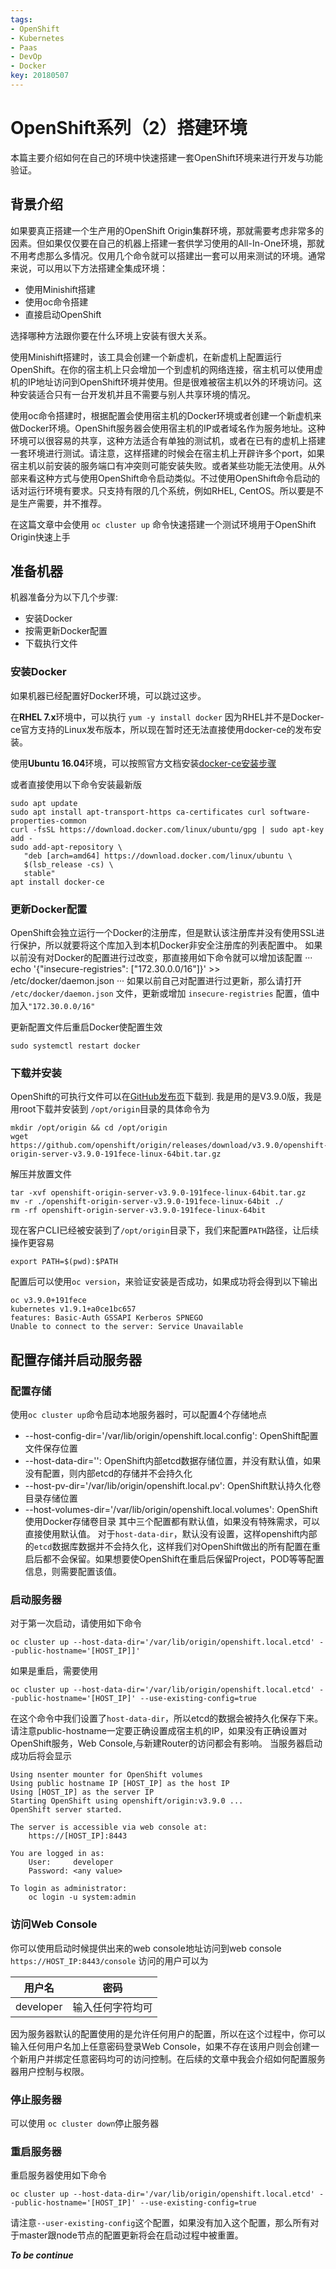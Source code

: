 ```yaml
---
tags:
- OpenShift
- Kubernetes
- Paas
- DevOp
- Docker
key: 20180507
---
```

# OpenShift系列（2）搭建环境
本篇主要介绍如何在自己的环境中快速搭建一套OpenShift环境来进行开发与功能验证。
<!--more-->

## 背景介绍
如果要真正搭建一个生产用的OpenShift Origin集群环境，那就需要考虑非常多的因素。但如果仅仅要在自己的机器上搭建一套供学习使用的All-In-One环境，那就不用考虑那么多情况。仅用几个命令就可以搭建出一套可以用来测试的环境。通常来说，可以用以下方法搭建全集成环境：

* 使用Minishift搭建
* 使用oc命令搭建
* 直接启动OpenShift

选择哪种方法跟你要在什么环境上安装有很大关系。

使用Minishift搭建时，该工具会创建一个新虚机，在新虚机上配置运行OpenShift。在你的宿主机上只会增加一个到虚机的网络连接，宿主机可以使用虚机的IP地址访问到OpenShift环境并使用。但是很难被宿主机以外的环境访问。这种安装适合只有一台开发机并且不需要与别人共享环境的情况。

使用oc命令搭建时，根据配置会使用宿主机的Docker环境或者创建一个新虚机来做Docker环境。OpenShift服务器会使用宿主机的IP或者域名作为服务地址。这种环境可以很容易的共享，这种方法适合有单独的测试机，或者在已有的虚机上搭建一套环境进行测试。请注意，这样搭建的时候会在宿主机上开辟许多个port，如果宿主机以前安装的服务端口有冲突则可能安装失败。或者某些功能无法使用。从外部来看这种方式与使用OpenShift命令启动类似。不过使用OpenShift命令启动的话对运行环境有要求。只支持有限的几个系统，例如RHEL, CentOS。所以要是不是生产需要，并不推荐。

在这篇文章中会使用 `oc cluster up` 命令快速搭建一个测试环境用于OpenShift Origin快速上手

## 准备机器
机器准备分为以下几个步骤:
* 安装Docker
* 按需更新Docker配置
* 下载执行文件

### 安装Docker
如果机器已经配置好Docker环境，可以跳过这步。

在**RHEL 7.x**环境中，可以执行 `yum -y install docker`
因为RHEL并不是Docker-ce官方支持的Linux发布版本，所以现在暂时还无法直接使用docker-ce的发布安装。

使用**Ubuntu 16.04**环境，可以按照官方文档安装[docker-ce安装步骤](https://docs.docker.com/install/linux/docker-ce/ubuntu/#set-up-the-repository)

或者直接使用以下命令安装最新版
```
sudo apt update
sudo apt install apt-transport-https ca-certificates curl software-properties-common
curl -fsSL https://download.docker.com/linux/ubuntu/gpg | sudo apt-key add -
sudo add-apt-repository \
   "deb [arch=amd64] https://download.docker.com/linux/ubuntu \
   $(lsb_release -cs) \
   stable"
apt install docker-ce
```

### 更新Docker配置
OpenShift会独立运行一个Docker的注册库，但是默认该注册库并没有使用SSL进行保护，所以就要将这个库加入到本机Docker非安全注册库的列表配置中。
如果以前没有对Docker的配置进行过改变，那直接用如下命令就可以增加该配置
···
echo '{"insecure-registries": ["172.30.0.0/16"]}' >> /etc/docker/daemon.json
···
如果以前自己对配置进行过更新，那么请打开 `/etc/docker/daemon.json` 文件，更新或增加 `insecure-registries` 配置，值中加入`"172.30.0.0/16"`

更新配置文件后重启Docker使配置生效
```
sudo systemctl restart docker
```

### 下载并安装
OpenShift的可执行文件可以在[GitHub发布页](https://github.com/openshift/origin/releases)下载到.
我是用的是V3.9.0版，我是用root下载并安装到 `/opt/origin`目录的具体命令为
```
mkdir /opt/origin && cd /opt/origin
wget https://github.com/openshift/origin/releases/download/v3.9.0/openshift-origin-server-v3.9.0-191fece-linux-64bit.tar.gz
```
解压并放置文件
```
tar -xvf openshift-origin-server-v3.9.0-191fece-linux-64bit.tar.gz
mv -r ./openshift-origin-server-v3.9.0-191fece-linux-64bit ./
rm -rf openshift-origin-server-v3.9.0-191fece-linux-64bit
```
现在客户CLI已经被安装到了`/opt/origin`目录下，我们来配置`PATH`路径，让后续操作更容易
```
export PATH=$(pwd):$PATH
```
配置后可以使用`oc version`，来验证安装是否成功，如果成功将会得到以下输出
```
oc v3.9.0+191fece
kubernetes v1.9.1+a0ce1bc657
features: Basic-Auth GSSAPI Kerberos SPNEGO
Unable to connect to the server: Service Unavailable
```
## 配置存储并启动服务器

### 配置存储
使用`oc cluster up`命令启动本地服务器时，可以配置4个存储地点
* --host-config-dir='/var/lib/origin/openshift.local.config': OpenShift配置文件保存位置
* --host-data-dir='': OpenShift内部etcd数据存储位置，并没有默认值，如果没有配置，则内部etcd的存储并不会持久化
* --host-pv-dir='/var/lib/origin/openshift.local.pv': OpenShift默认持久化卷目录存储位置
* --host-volumes-dir='/var/lib/origin/openshift.local.volumes': OpenShift使用Docker存储卷目录
其中三个配置都有默认值，如果没有特殊需求，可以直接使用默认值。 对于`host-data-dir`，默认没有设置，这样openshift内部的`etcd`数据库数据并不会持久化，这样我们对OpenShift做出的所有配置在重启后都不会保留。如果想要使OpenShift在重启后保留Project，POD等等配置信息，则需要配置该值。

### 启动服务器
对于第一次启动，请使用如下命令
```
oc cluster up --host-data-dir='/var/lib/origin/openshift.local.etcd' --public-hostname='[HOST_IP]]'
```
如果是重启，需要使用
```
oc cluster up --host-data-dir='/var/lib/origin/openshift.local.etcd' --public-hostname='[HOST_IP]' --use-existing-config=true
```
在这个命令中我们设置了`host-data-dir`，所以etcd的数据会被持久化保存下来。请注意public-hostname一定要正确设置成宿主机的IP，如果没有正确设置对OpenShift服务，Web Console,与新建Router的访问都会有影响。
当服务器启动成功后将会显示
```
Using nsenter mounter for OpenShift volumes
Using public hostname IP [HOST_IP] as the host IP
Using [HOST_IP] as the server IP
Starting OpenShift using openshift/origin:v3.9.0 ...
OpenShift server started.

The server is accessible via web console at:
    https://[HOST_IP]:8443

You are logged in as:
    User:     developer
    Password: <any value>

To login as administrator:
    oc login -u system:admin

```

### 访问Web Console
你可以使用启动时候提供出来的web console地址访问到web console `https://HOST_IP:8443/console`
访问的用户可以为

用户名 |密码
 ---     | ---
developer|输入任何字符均可

因为服务器默认的配置使用的是允许任何用户的配置，所以在这个过程中，你可以输入任何用户名加上任意密码登录Web Console，如果不存在该用户则会创建一个新用户并绑定任意密码均可的访问控制。在后续的文章中我会介绍如何配置服务器用户控制与权限。

### 停止服务器
可以使用 `oc cluster down`停止服务器

### 重启服务器
重启服务器使用如下命令
```
oc cluster up --host-data-dir='/var/lib/origin/openshift.local.etcd' --public-hostname='[HOST_IP]' --use-existing-config=true
```
请注意`--user-existing-config`这个配置，如果没有加入这个配置，那么所有对于master跟node节点的配置更新将会在启动过程中被重置。

***To be continue***
